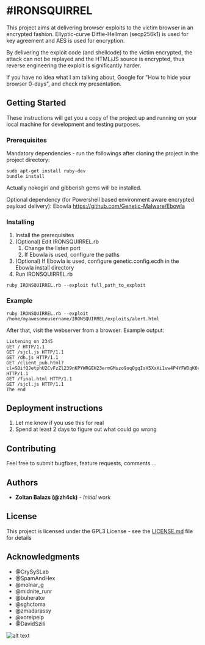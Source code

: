 # #IRONSQUIRREL

This project aims at delivering browser exploits to the victim browser in an encrypted fashion. Ellyptic-curve Diffie-Hellman (secp256k1) is used for key agreement and AES is used for encryption.

By delivering the exploit code (and shellcode) to the victim encrypted, the attack can not be replayed and the HTML/JS source is encrypted, thus reverse engineering the exploit is significantly harder.   

If you have no idea what I am talking about, Google for "How to hide your browser 0-days", and check my presentation. 

## Getting Started


These instructions will get you a copy of the project up and running on your local machine for development and testing purposes.

### Prerequisites

Mandatory dependencies - run the followings after cloning the project in the project directory:
```
sudo apt-get install ruby-dev
bundle install
```
Actually nokogiri and gibberish gems will be installed.

Optional dependency (for Powershell based environment aware encrypted payload delivery): Ebowla
https://github.com/Genetic-Malware/Ebowla

### Installing

1. Install the prerequisites
2. (Optional) Edit IRONSQUIRREL.rb 
   1. Change the listen port
   2. If Ebowla is used, configure the paths
3. (Optional) If Ebowla is used, configure genetic.config.ecdh in the Ebowla install directory
4. Run IRONSQUIRREL.rb


```
ruby IRONSQUIRREL.rb --exploit full_path_to_exploit
```
### Example
```
ruby IRONSQUIRREL.rb --exploit /home/myawesomeusername/IRONSQUIRREL/exploits/alert.html
```
After that, visit the webserver from a browser. 
Example output: 
```
Listening on 2345
GET / HTTP/1.1
GET /sjcl.js HTTP/1.1
GET /dh.js HTTP/1.1
GET /client_pub.html?cl=SOifQJetphU2CvFzZl239nKPYWRGEH23ermGMszo9oqOgqIsH5XxXi1vw4P4YFWDqK6v4o4jIpAVSNZD1x5NTw%3D%3D HTTP/1.1
GET /final.html HTTP/1.1
GET /sjcl.js HTTP/1.1
The end
```

## Deployment instructions
1. Let me know if you use this for real
2. Spend at least 2 days to figure out what could go wrong 


## Contributing

Feel free to submit bugfixes, feature requests, comments ...

## Authors

* **Zoltan Balazs (@zh4ck)** - *Initial work* 

## License

This project is licensed under the GPL3 License - see the [LICENSE.md](LICENSE.md) file for details

## Acknowledgments

* @CrySySLab
* @SpamAndHex
* @molnar_g
* @midnite_runr
* @buherator
* @sghctoma
* @zmadarassy
* @xoreipeip
* @DavidSzili

![alt text][logo]

[logo]: https://raw.githubusercontent.com/MRGEffitas/Ironsquirrel/master/IRONSQUIRREL.jpg "IRONSQUIRREL"

